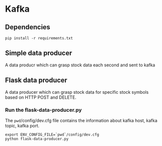 # Kafka
## Dependencies
```
pip install -r requirements.txt
```
## Simple data producer
A data producr which can grasp stock data each second and sent to kafka

## Flask data producer
A data producer which can grasp stock data for specific stock symbols based on HTTP POST and DELETE.

### Run the flask-data-producer.py
The `pwd`/config/dev.cfg file contains the information about kafka host, kafka topic, kafka port.
```
export ENV_CONFIG_FILE=`pwd`/config/dev.cfg
python flask-data-producer.py
```
